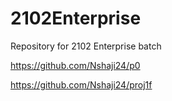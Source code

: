 # 2102Enterprise
Repository for 2102 Enterprise batch



https://github.com/Nshaji24/p0

https://github.com/Nshaji24/proj1f
